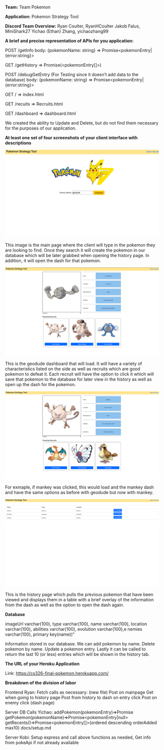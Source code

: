 **Team:** Team Pokemon

**Application:** Pokemon Strategy Tool

**Discord Team Overview:**
Ryan Coulter, RyanHCoulter
Jakob Falus, MiniShark27
Yichao (Ethan) Zhang, yichaozhang99

**A brief and precise representation of APIs for you application:**

POST /getInfo
body: {pokemonName: string}
=> Promise<pokemonEntry|{error:string}>
  
  
GET /getHistory
 => Promise(<pokemonEntry[]>)
 
 
POST /debugGetEntry (For Testing since it doesn’t add data to the database)
body: {pokemonName: string}
=> Promise<pokemonEntry|{error:string}>


GET /
	=> index.html
  
  
GET /recuits
=> Recruits.html


GET /dashboard
=> dashboard.html

We created the ability to Update and Delete, but do not find them necessary for the purposes of our application.

**At least one set of four screenshots of your client interface with descriptions**

<img src="https://github.com/RyanHCoulter/cs326-final-TeamPokemon/blob/main/docs/geodude.png"/>

This image is the main page where the client will type in the pokemon they are looking to find. Once they search it will create the pokemon in our database which will be later grabbed when opening the history page. In addition, it will open the dash for that pokemon.

<img src="https://github.com/RyanHCoulter/cs326-final-TeamPokemon/blob/main/docs/geodude_dash.png"/>

This is the geodude dashboard that will load. It will have a variety of characteristics listed on the side as well as recruits which are good pokemon to defeat it. Each recruit will have the option to click it which will save that pokemon to the database for later view in the history as well as open up the dash for the pokemon. 

<img src="https://github.com/RyanHCoulter/cs326-final-TeamPokemon/blob/main/docs/mankey.png"/>

For exmaple, if mankey was clicked, this would load and the mankey dash and have the same options as before with geodude but now with mankey. 

<img src="https://github.com/RyanHCoulter/cs326-final-TeamPokemon/blob/main/docs/history-tab.png"/>

This is the history page which pulls the previous pokemon that have been viewed and displays them in a table with a brief overlay of the information from the dash as well as the option to open the dash again. 

**Database**

imageUrl varchar(100),
type varchar(100),
name varchar(100),
location varchar(100),
abilities varchar(100),
evolution varchar(100),e
nemies varchar(100),
primary key(name))"

Information stored in our database. We can add pokemon by name. Delete pokemon by name. Update a pokemon entry. Lastly it can be called to return the last 10 (or less) entries which will be shown in the history tab.

**The URL of your Heroku Application**

Link: https://cs326-final-pokemon.herokuapp.com/


**Breakdown of the division of labor**

Frontend Ryan:
	Fetch calls as necessary: (new file)
		Post on mainpage
		Get when going to history page
		Post from history to dash on entry click
		Post on enemy click (dash page)

Server DB Calls Yichao:
	addPokemon(pokemonEntry)=>Promise<boolean>
	getPokemon(pokemonName)=>Promise<pokemonEntry|null>
	getRecents()=>Promise<pokemonEntry[]>(ordered descending orderAdded max10)
	docs/setup.md

Server Kobi:
	Setup express and call above functions as needed,
	Get info from pokeApi if not already available
